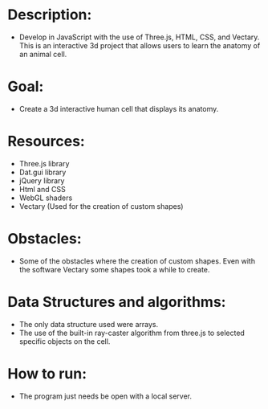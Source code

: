 # Description: 
- Develop in JavaScript with the use of Three.js, HTML, CSS, and Vectary. This is an interactive 3d project that allows users to learn the anatomy of an animal cell.

# Goal:
-	Create a 3d interactive human cell that displays its anatomy.

# Resources:
-	Three.js library
-	Dat.gui library
-	jQuery library
-	Html and CSS
-	WebGL shaders
-	Vectary (Used for the creation of custom shapes)

# Obstacles: 
-	Some of the obstacles where the creation of custom shapes. Even with the software Vectary some shapes took a while to create.

# Data Structures and algorithms: 
-	The only data structure used were arrays.
-	The use of the built-in ray-caster algorithm from three.js to selected specific objects on the cell.

# How to run:
-	The program just needs be open with a local server.
